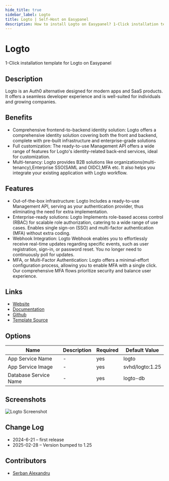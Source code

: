 ```yaml
---
hide_title: true
sidebar_label: Logto
title: Logto | Self-Host on Easypanel
description: How to install Logto on Easypanel? 1-Click installation template for Logto on Easypanel
---
```


<!-- generated -->

# Logto

1-Click installation template for Logto on Easypanel

## Description

Logto is an Auth0 alternative designed for modern apps and SaaS products. It offers a seamless developer experience and is well-suited for individuals and growing companies.

## Benefits

- Comprehensive frontend-to-backend identity solution: Logto offers a comprehensive identity solution covering both the front and backend, complete with pre-built infrastructure and enterprise-grade solutions
- Full customization: The ready-to-use Management API offers a wide range of features for Logto's identity-related back-end services, ideal for customization.
- Multi-tenancy: Logto provides B2B solutions like organizations(multi-tenancy),Enterprise SSO(SAML and OIDC),MFA etc. It also helps you integrate your existing application with Logto workflow.

## Features

- Out-of-the-box infrastructure: Logto Includes a ready-to-use Management API, serving as your authentication provider, thus eliminating the need for extra implementation.
- Enterprise-ready solutions: Logto Implements role-based access control (RBAC) for scalable role authorization, catering to a wide range of use cases. Enables single sign-on (SSO) and multi-factor authentication (MFA) without extra coding.
- Webhook Integration: Logto Webhook enables you to effortlessly receive real-time updates regarding specific events, such as user registration, sign-in, or password reset. You no longer need to continuously poll for updates.
- MFA, or Multi-Factor Authentication: Logto offers a minimal-effort configuration process, allowing you to enable MFA with a single click. Our comprehensive MFA flows prioritize security and balance user experience.

## Links

- [Website](https://logto.io/)
- [Documentation](https://docs.logto.io/)
- [Github](https://github.com/logto-io/logto)
- [Template Source](https://github.com/easypanel-io/templates/tree/main/templates/logto)

## Options

Name | Description | Required | Default Value
-|-|-|-
App Service Name | - | yes | logto
App Service Image | - | yes | svhd/logto:1.25
Database Service Name | - | yes | logto-db

## Screenshots

![Logto Screenshot](./assets/screenshot.png)

## Change Log

- 2024-6-21 – first release
- 2025-02-28 – Version bumped to 1.25

## Contributors

- [Serban Alexandru](https://github.com/serban-alexandru)
